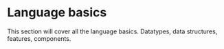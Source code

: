 # Language basics

This section will cover all the language basics. Datatypes, data structures, features, components.
